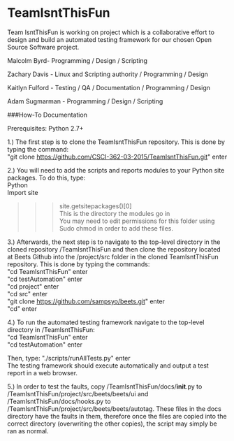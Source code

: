 # TeamIsntThisFun

Team IsntThisFun is working on project which is a collaborative effort to design and build an automated testing framework for our chosen Open Source Software project.

Malcolm Byrd- Programming / Design / Scripting

Zachary Davis - Linux and Scripting authority / Programming / Design

Kaitlyn Fulford - Testing / QA / Documentation / Programming / Design

Adam Sugmarman - Programming / Design / Scripting


###How-To Documentation

Prerequisites: Python 2.7+

1.) The first step is to clone the TeamIsntThisFun repository. This is done by typing the command:  
   "git clone https://github.com/CSCI-362-03-2015/TeamIsntThisFun.git"    enter  
  
2.) You will need to add the scripts and reports modules to your Python site packages. To do this, type:   
Python  
Import site  
>>>site.getsitepackages()[0]  
>>>This is the directory the modules go in   
You may need to edit permissions for this folder using Sudo chmod in order to add these files.
  
3.) Afterwards, the next step is to navigate to the top-level directory in the cloned repository /TeamIsntThisFun and then clone the repository located at Beets Github into the /project/src folder in the cloned TeamIsntThisFun repository. This is done by typing the commands:  
"cd TeamIsntThisFun"  enter  
"cd testAutomation"  enter  
"cd project"  enter  
"cd src"  enter  
"git clone https://github.com/sampsyo/beets.git"  enter  
"cd"  enter  

4.) To run the automated testing framework navigate to the top-level directory in /TeamIsntThisFun:   
"cd TeamIsntThisFun"  enter  
"cd testAutomation"   enter  

Then, type: "./scripts/runAllTests.py" enter  
The testing framework should execute automatically and output a test report in a web browser.

5.) In order to test the faults, copy /TeamIsntThisFun/docs/__init__.py to /TeamIsntThisFun/project/src/beets/beets/ui and /TeamIsntThisFun/docs/hooks.py to /TeamIsntThisFun/project/src/beets/beets/autotag. These files in the docs directory have the faults in them, therefore once the files are copied into the correct directory (overwriting the other copies), the script may simply be ran as normal.
